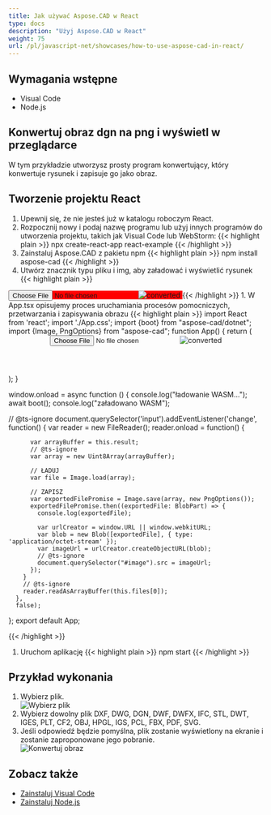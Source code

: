 ```yaml
---
title: Jak używać Aspose.CAD w React
type: docs
description: "Użyj Aspose.CAD w React"
weight: 75
url: /pl/javascript-net/showcases/how-to-use-aspose-cad-in-react/
---
```


## Wymagania wstępne
- Visual Code
- Node.js

## Konwertuj obraz dgn na png i wyświetl w przeglądarce

W tym przykładzie utworzysz prosty program konwertujący, który konwertuje rysunek i zapisuje go jako obraz.

## Tworzenie projektu React

1. Upewnij się, że nie jesteś już w katalogu roboczym React.
1. Rozpocznij nowy i podaj nazwę programu lub użyj innych programów do utworzenia projektu, takich jak Visual Code lub WebStorm:
{{< highlight plain >}}
npx create-react-app react-example
{{< /highlight >}}
1. Zainstaluj Aspose.CAD z pakietu npm
{{< highlight plain >}}
npm install aspose-cad
{{< /highlight >}}
1. Utwórz znacznik typu pliku i img, aby załadować i wyświetlić rysunek
{{< highlight plain >}}
<span style="background-color: red">
  <input id="file" type="file"/>
  <img alt="converted" id="image" />
</span>
{{< /highlight >}}
1. W App.tsx opisujemy proces uruchamiania procesów pomocniczych, przetwarzania i zapisywania obrazu
{{< highlight plain >}}
import React from 'react';
import './App.css';
import {boot} from "aspose-cad/dotnet";
import {Image, PngOptions} from "aspose-cad";
function App() {
  return (
    <div className="App">
      <header className="App-header">
          <input id="file" type="file"/>
          <img alt="converted" id="image" />
      </header>
    </div>
  );
}

window.onload = async function () {
  console.log("ładowanie WASM...");
  await boot();
  console.log("załadowano WASM");

  // @ts-ignore
    document.querySelector('input').addEventListener('change', function() {
        var reader = new FileReader();
        reader.onload = function() {

          var arrayBuffer = this.result;
          // @ts-ignore
          var array = new Uint8Array(arrayBuffer);

          // ŁADUJ
          var file = Image.load(array);

          // ZAPISZ
          var exportedFilePromise = Image.save(array, new PngOptions());
          exportedFilePromise.then((exportedFile: BlobPart) => {
            console.log(exportedFile);

            var urlCreator = window.URL || window.webkitURL;
            var blob = new Blob([exportedFile], { type: 'application/octet-stream' });
            var imageUrl = urlCreator.createObjectURL(blob);
            // @ts-ignore
            document.querySelector("#image").src = imageUrl;
          });
        }
        // @ts-ignore
        reader.readAsArrayBuffer(this.files[0]);
      },
      false);
};
export default App;

{{< /highlight >}}
1. Uruchom aplikację
{{< highlight plain >}}
npm start
{{< /highlight >}}

## Przykład wykonania

1. Wybierz plik.<br>
![Wybierz plik](/cad/_assets/javascript-net/react/choose-file.png)<br>
1. Wybierz dowolny plik DXF, DWG, DGN, DWF, DWFX, IFC, STL, DWT, IGES, PLT, CF2, OBJ, HPGL, IGS, PCL, FBX, PDF, SVG.
1. Jeśli odpowiedź będzie pomyślna, plik zostanie wyświetlony na ekranie i zostanie zaproponowane jego pobranie.<br>
![Konwertuj obraz](/cad/_assets/javascript-net/react/convert-image.png)<br>

## Zobacz także

- [Zainstaluj Visual Code](https://code.visualstudio.com/)
- [Zainstaluj Node.js](https://nodejs.org/en/)
